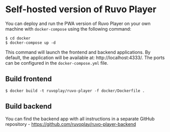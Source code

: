 # Self-hosted version of Ruvo Player

You can deploy and run the PWA version of Ruvo Player on your own machine with `docker-compose` using the following command:

    $ cd docker
    $ docker-compose up -d

This command will launch the frontend and backend applications. By default, the application will be available at: http://localhost:4333/. The ports can be configured in the `docker-compose.yml` file.

## Build frontend

    $ docker build -t ruvoplay/ruvo-player -f docker/Dockerfile .

## Build backend

You can find the backend app with all instructions in a separate GitHub repository - https://github.com/ruvoplay/ruvo-player-backend
